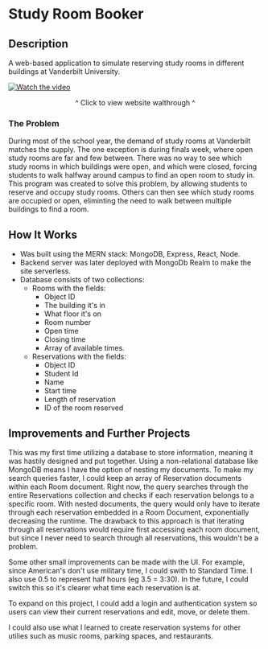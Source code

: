 # Study Room Booker
## Description
A web-based application to simulate reserving study rooms in different buildings at Vanderbilt University.

[![Watch the video](https://img.youtube.com/vi/hV6yuQxq5Ng/maxresdefault.jpg)](https://youtu.be/hV6yuQxq5Ng)
<p align="center">^ Click to view website walthrough ^</p>

### The Problem

During most of the school year, the demand of study rooms at Vanderbilt matches the supply. The one exception is during finals week, where open study rooms are far and few between. There was no way to see which study rooms in which buildings were open, and which were closed, forcing students to walk halfway around campus to find an open room to study in. This program was created to solve this problem, by allowing students to reserve and occupy study rooms. Others can then see which study rooms are occupied or open, eliminting the need to walk between multiple buildings to find a room. 

## How It Works

- Was built using the MERN stack: MongoDB, Express, React, Node. 
- Backend server was later deployed with MongoDb Realm to make the site serverless.
- Database consists of two collections:
  - Rooms with the fields:
    - Object ID
    - The building it's in
    - What floor it's on
    - Room number
    - Open time
    - Closing time
    - Array of available times. 
  - Reservations with the fields:
    - Object ID
    - Student Id
    - Name
    - Start time
    - Length of reservation
    - ID of the room reserved
    
 
## Improvements and Further Projects

This was my first time utilizing a database to store information, meaning it was hastily designed and put together. Using a non-relational database like MongoDB means I have the option of nesting my documents. To make my search queries faster, I could keep an array of Reservation documents within each Room document. Right now, the query searches through the entire Reservations collection and checks if each reservation belongs to a specific room. With nested documents, the query would only have to iterate through each reservation embedded in a Room Document, exponentially decreasing the runtime. The drawback to this approach is that iterating through all reservations would require first accessing each room document, but since I never need to search through all reservations, this wouldn't be a problem.

Some other small improvements can be made with the UI. For example, since American's don't use military time, I could swith to Standard Time. I also use 0.5 to represent half hours (eg 3.5 = 3:30). In the future, I could switch this so it's clearer what time each reservation is at. 

To expand on this project, I could add a login and authentication system so users can view their current reservations and edit, move, or delete them. 

I could also use what I learned to create reservation systems for other utilies such as music rooms, parking spaces, and restaurants. 

